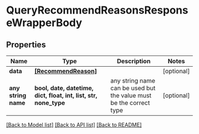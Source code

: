 # QueryRecommendReasonsResponseWrapperBody


## Properties
Name | Type | Description | Notes
------------ | ------------- | ------------- | -------------
**data** | [**[RecommendReason]**](RecommendReason.md) |  | [optional] 
**any string name** | **bool, date, datetime, dict, float, int, list, str, none_type** | any string name can be used but the value must be the correct type | [optional]

[[Back to Model list]](../README.md#documentation-for-models) [[Back to API list]](../README.md#documentation-for-api-endpoints) [[Back to README]](../README.md)


